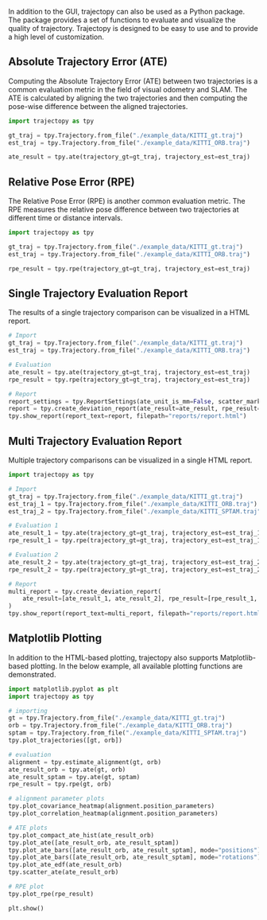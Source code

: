 In addition to the GUI, trajectopy can also be used as a Python package. The package provides a set of functions to evaluate and visualize the quality of trajectory. Trajectopy is designed to be easy to use and to provide a high level of customization.


## Absolute Trajectory Error (ATE)

Computing the Absolute Trajectory Error (ATE) between two trajectories is a common evaluation metric in the field of visual odometry and SLAM. The ATE is calculated by aligning the two trajectories and then computing the pose-wise difference between the aligned trajectories.
    
```python
import trajectopy as tpy

gt_traj = tpy.Trajectory.from_file("./example_data/KITTI_gt.traj")
est_traj = tpy.Trajectory.from_file("./example_data/KITTI_ORB.traj")

ate_result = tpy.ate(trajectory_gt=gt_traj, trajectory_est=est_traj)

```

## Relative Pose Error (RPE)

The Relative Pose Error (RPE) is another common evaluation metric. The RPE measures the relative pose difference between two trajectories at different time or distance intervals.

```python
import trajectopy as tpy

gt_traj = tpy.Trajectory.from_file("./example_data/KITTI_gt.traj")
est_traj = tpy.Trajectory.from_file("./example_data/KITTI_ORB.traj")

rpe_result = tpy.rpe(trajectory_gt=gt_traj, trajectory_est=est_traj)

```

## Single Trajectory Evaluation Report

The results of a single trajectory comparison can be visualized in a HTML report.

```python
# Import
gt_traj = tpy.Trajectory.from_file("./example_data/KITTI_gt.traj")
est_traj = tpy.Trajectory.from_file("./example_data/KITTI_ORB.traj")

# Evaluation
ate_result = tpy.ate(trajectory_gt=gt_traj, trajectory_est=est_traj)
rpe_result = tpy.rpe(trajectory_gt=gt_traj, trajectory_est=est_traj)

# Report
report_settings = tpy.ReportSettings(ate_unit_is_mm=False, scatter_marker_size=8)
report = tpy.create_deviation_report(ate_result=ate_result, rpe_result=rpe_result, report_settings=report_settings)
tpy.show_report(report_text=report, filepath="reports/report.html") 
```

## Multi Trajectory Evaluation Report

Multiple trajectory comparisons can be visualized in a single HTML report.

```python
import trajectopy as tpy

# Import
gt_traj = tpy.Trajectory.from_file("./example_data/KITTI_gt.traj")
est_traj_1 = tpy.Trajectory.from_file("./example_data/KITTI_ORB.traj")
est_traj_2 = tpy.Trajectory.from_file("./example_data/KITTI_SPTAM.traj")

# Evaluation 1
ate_result_1 = tpy.ate(trajectory_gt=gt_traj, trajectory_est=est_traj_1)
rpe_result_1 = tpy.rpe(trajectory_gt=gt_traj, trajectory_est=est_traj_1)

# Evaluation 2
ate_result_2 = tpy.ate(trajectory_gt=gt_traj, trajectory_est=est_traj_2)
rpe_result_2 = tpy.rpe(trajectory_gt=gt_traj, trajectory_est=est_traj_2)

# Report
multi_report = tpy.create_deviation_report(
    ate_result=[ate_result_1, ate_result_2], rpe_result=[rpe_result_1, rpe_result_2]
)
tpy.show_report(report_text=multi_report, filepath="reports/report.html")

```

## Matplotlib Plotting

In addition to the HTML-based plotting, trajectopy also supports Matplotlib-based plotting.
In the below example, all available plotting functions are demonstrated.

```python
import matplotlib.pyplot as plt
import trajectopy as tpy

# importing
gt = tpy.Trajectory.from_file("./example_data/KITTI_gt.traj")
orb = tpy.Trajectory.from_file("./example_data/KITTI_ORB.traj")
sptam = tpy.Trajectory.from_file("./example_data/KITTI_SPTAM.traj")
tpy.plot_trajectories([gt, orb])

# evaluation
alignment = tpy.estimate_alignment(gt, orb)
ate_result_orb = tpy.ate(gt, orb)
ate_result_sptam = tpy.ate(gt, sptam)
rpe_result = tpy.rpe(gt, orb)

# alignment parameter plots
tpy.plot_covariance_heatmap(alignment.position_parameters)
tpy.plot_correlation_heatmap(alignment.position_parameters)

# ATE plots
tpy.plot_compact_ate_hist(ate_result_orb)
tpy.plot_ate([ate_result_orb, ate_result_sptam])
tpy.plot_ate_bars([ate_result_orb, ate_result_sptam], mode="positions")
tpy.plot_ate_bars([ate_result_orb, ate_result_sptam], mode="rotations")
tpy.plot_ate_edf(ate_result_orb)
tpy.scatter_ate(ate_result_orb)

# RPE plot
tpy.plot_rpe(rpe_result)

plt.show()
```

